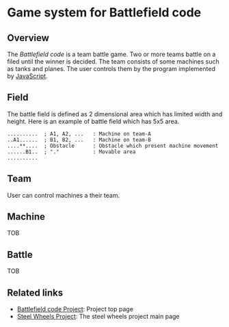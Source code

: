 # Game system for Battlefield code

## Overview
The *Battlefield code* is a team battle game.
Two or more teams battle on a filed until the winner is decided.
The team consists of some machines such as tanks and planes.
The user controls them by the program implemented by [JavaScript](https://en.wikipedia.org/wiki/JavaScript).

## Field
The battle field is defined as 2 dimensional area which has limited width and height.
Here is an example of battle field which has 5x5 area.
````
..........  ; A1, A2, ...   : Machine on team-A
..A1......  ; B1, B2, ...   : Machine on team-B
....**....  ; Obstacle      : Obstacle which present machine movement
......B1..  ; "."           : Movable area
..........
````
## Team
User can control machines a their team.

## Machine
TOB

## Battle
TOB

## Related links
* [Battlefield code Project](https://github.com/steelwheels/BattleFieldCode/blob/master/README.md): Project top page
* [Steel Wheels Project](http://steelwheels.github.io): The steel wheels project main page
